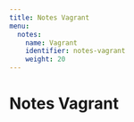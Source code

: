 ```yaml
---
title: Notes Vagrant
menu:
  notes:
    name: Vagrant
    identifier: notes-vagrant
    weight: 20
---
```

# Notes Vagrant